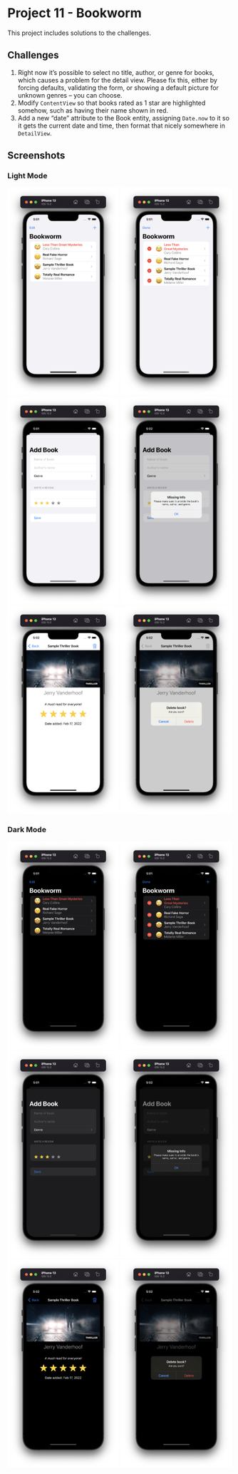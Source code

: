 # Project 11 - Bookworm

This project includes solutions to the challenges.

## Challenges

1. Right now it’s possible to select no title, author, or genre for books, which causes a problem for the detail view. Please fix this, either by forcing defaults, validating the form, or showing a default picture for unknown genres – you can choose.
2. Modify `ContentView` so that books rated as 1 star are highlighted somehow, such as having their name shown in red.
3. Add a new “date” attribute to the Book entity, assigning `Date.now` to it so it gets the current date and time, then format that nicely somewhere in `DetailView`.

## Screenshots

### Light Mode

<div>
    <img src="Screenshots/Light/Light_01.png" width="250">
    <img src="Screenshots/Light/Light_02.png" width="250">
    <img src="Screenshots/Light/Light_03.png" width="250">
    <img src="Screenshots/Light/Light_04.png" width="250">
    <img src="Screenshots/Light/Light_05.png" width="250">
    <img src="Screenshots/Light/Light_06.png" width="250">
</div>

### Dark Mode

<div>
    <img src="Screenshots/Dark/Dark_01.png" width="250">
    <img src="Screenshots/Dark/Dark_02.png" width="250">
    <img src="Screenshots/Dark/Dark_03.png" width="250">
    <img src="Screenshots/Dark/Dark_04.png" width="250">
    <img src="Screenshots/Dark/Dark_05.png" width="250">
    <img src="Screenshots/Dark/Dark_06.png" width="250">
</div>

